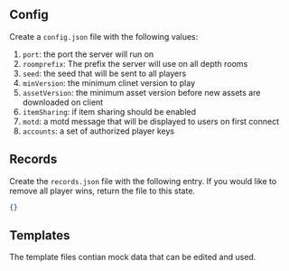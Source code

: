 ## Config

Create a `config.json` file with the following values:
1. `port`: the port the server will run on
2. `roomprefix`: The prefix the server will use on all depth rooms
3. `seed`: the seed that will be sent to all players
4. `minVersion`: the minimum clinet version to play
5. `assetVersion`: the minimum asset version before new assets are downloaded on client
6. `itemSharing`: if item sharing should be enabled
7. `motd`: a motd message that will be displayed to users on first connect
8. `accounts`: a set of authorized player keys

## Records
Create the `records.json` file with the following entry. If you would like to remove all player wins, return the file to this state.

```json
{}
```

## Templates
The template files contian mock data that can be edited and used.
